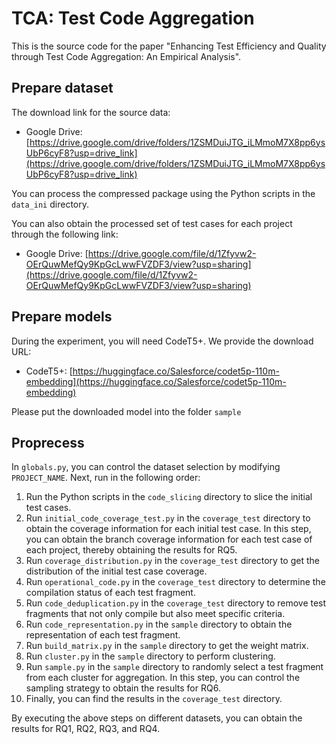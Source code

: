 # TCA: Test Code Aggregation

This is the source code for the paper "Enhancing Test Efficiency and Quality through Test Code Aggregation: An Empirical Analysis".

## Prepare dataset

The download link for the source data:

- Google Drive: [https://drive.google.com/drive/folders/1ZSMDuiJTG_iLMmoM7X8pp6ysUbP6cyF8?usp=drive_link](https://drive.google.com/drive/folders/1ZSMDuiJTG_iLMmoM7X8pp6ysUbP6cyF8?usp=drive_link)

You can process the compressed package using the Python scripts in the `data_ini` directory.

You can also obtain the processed set of test cases for each project through the following link:

- Google Drive: [https://drive.google.com/file/d/1Zfyvw2-OErQuwMefQy9KpGcLwwFVZDF3/view?usp=sharing](https://drive.google.com/file/d/1Zfyvw2-OErQuwMefQy9KpGcLwwFVZDF3/view?usp=sharing)

## Prepare models

During the experiment, you will need CodeT5+. We provide the download URL:

- CodeT5+: [https://huggingface.co/Salesforce/codet5p-110m-embedding](https://huggingface.co/Salesforce/codet5p-110m-embedding)

Please put the downloaded model into the folder `sample`

## Proprecess

In `globals.py`, you can control the dataset selection by modifying `PROJECT_NAME`. Next, run in the following order:

1. Run the Python scripts in the `code_slicing` directory to slice the initial test cases.
2. Run `initial_code_coverage_test.py` in the `coverage_test` directory to obtain the coverage information for each initial test case. In this step, you can obtain the branch coverage information for each test case of each project, thereby obtaining the results for RQ5.
3. Run `coverage_distribution.py` in the `coverage_test` directory to get the distribution of the initial test case coverage.
4. Run `operational_code.py` in the `coverage_test` directory to determine the compilation status of each test fragment.
5. Run `code_deduplication.py` in the `coverage_test` directory to remove test fragments that not only compile but also meet specific criteria.
6. Run `code_representation.py` in the `sample` directory to obtain the representation of each test fragment.
7. Run `build_matrix.py` in the `sample` directory to get the weight matrix.
8. Run `cluster.py` in the `sample` directory to perform clustering.
9. Run `sample.py` in the `sample` directory to randomly select a test fragment from each cluster for aggregation. In this step, you can control the sampling strategy to obtain the results for RQ6.
10. Finally, you can find the results in the `coverage_test` directory.

By executing the above steps on different datasets, you can obtain the results for RQ1, RQ2, RQ3, and RQ4.
